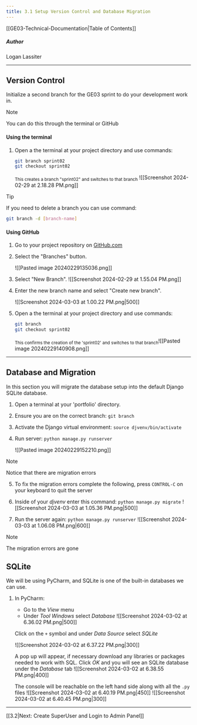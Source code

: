 ```yaml
---
title: 3.1 Setup Version Control and Database Migration
---
```

[[GE03-Technical-Documentation|Table of Contents]]
##### Author
Logan Lassiter

***
## Version Control

Initialize a second branch for the GE03 sprint to do your development work in.

>[!note]
> You can do this through the terminal or GitHub
>

#### Using the terminal

1. Open a the terminal at your project directory and use commands:
	``` bash
	git branch sprint02
	git checkout sprint02
	```

     <sub>This creates a branch "sprint02" and switches to that branch</sub>
     ![[Screenshot 2024-02-29 at 2.18.28 PM.png]]

>[!tip]
>If you need to delete a branch you can use command: 
>```bash 
>git branch -d [branch-name]
>```

#### Using GitHub

1. Go to your project repository on [GitHub.com](https://github.com) 
   
2. Select the "Branches" button.

	![[Pasted image 20240229135036.png]]

3.  Select "New Branch".
	   ![[Screenshot 2024-02-29 at 1.55.04 PM.png]]
   
4. Enter the new branch name and select "Create new branch".

	![[Screenshot 2024-03-03 at 1.00.22 PM.png|500]]
   
5. Open a the terminal at your project directory and use commands:
   
	```bash
	git branch
	git checkout sprint02
	```

      <sub>This confirms the creation of the 'sprint02' and switches to that branch</sub>![[Pasted image 20240229140908.png]]

***
## Database and Migration

In this section you will migrate the database setup into the default Django SQLite database.
1. Open a terminal at your 'portfolio' directory.
2. Ensure you are on the correct branch: `git branch`
3. Activate the Django virtual environment: `source djvenv/bin/activate`
4. Run server: `python manage.py runserver`
   
	![[Pasted image 20240229152210.png]]
	
>[!note]
>Notice that there are migration errors

5. To fix the migration errors complete the following, press `CONTROL-C` on your keyboard to quit the server
6. Inside of your *djvenv* enter this command: `python manage.py migrate`
![[Screenshot 2024-03-03 at 1.05.36 PM.png|500]]

7. Run the server again: `python manage.py runserver`
![[Screenshot 2024-03-03 at 1.06.08 PM.png|600]]
	
   
>[!Note]
>The migration errors are gone

## SQLite

We will be using PyCharm, and SQLite is one of the built-in databases we can use.

1. In PyCharm:
	- Go to the *View* menu
	- Under *Tool Windows* select *Database*
	![[Screenshot 2024-03-02 at 6.36.02 PM.png|500]]
	
	Click on the `+` symbol and under *Data Source* select *SQLite*
	
	![[Screenshot 2024-03-02 at 6.37.22 PM.png|300]]
	
	A pop up will appear, if necessary download any libraries or packages needed to work with SQL. Click *OK* and you will see an SQLite database under the *Database* tab
	![[Screenshot 2024-03-02 at 6.38.55 PM.png|400]]
	
	The console will be reachable on the left hand side along with all the `.py` files
	![[Screenshot 2024-03-02 at 6.40.19 PM.png|450]]
	![[Screenshot 2024-03-02 at 6.40.45 PM.png|300]]


***

[[3.2|Next: Create SuperUser and Login to Admin Panel]]